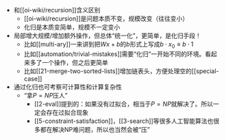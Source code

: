 - 和[[oi-wiki/recursion]]含义区别
  - [[oi-wiki/recursion]]是问题本质不变，规模改变（往往变小）
  - 化归是本质变简单，规模不一定变小
- 局部增大规模/增加额外操作，但总体“统一化”，更简单，是化归手段！
  - 比如[[multi-ary]]一来讲到把$Wx+b$的$b$形式上写成$b \cdot x_0\equiv b\cdot 1$
  - 比如[[automation/trivial-mistakes]]需要“化归”一开始不同的环境。看起来多了一个操作，但之后更简单
  - 比如[[21-merge-two-sorted-lists]]增加链表头，方便处理空的[[special-case]]
- 通过化归也可考察可计算性和计算复杂性
  - “拿$P=NP$压人”
    - [[2-eval]]提到的：如果没有过拟合，相当于$P=NP$就解决了。所以一定会存在过拟合现象
    - [[5-constraint-satisfaction]]，[[3-search]]等很多人工智能算法也很多都在解决NP难问题，所以也当然会被“压”